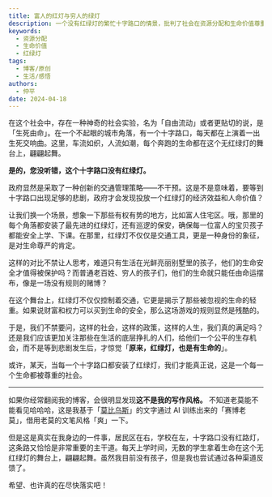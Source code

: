 ```yaml
---
title: 富人的红灯与穷人的绿灯
description: 一个没有红绿灯的繁忙十字路口的情景，批判了社会在资源分配和生命价值尊重方面的不平等。
keywords:
  - 资源分配
  - 生命价值
  - 红绿灯
tags:
  - 博客/原创
  - 生活/感悟
authors:
  - 仲平
date: 2024-04-18
---
```


在这个社会中，存在一种神奇的社会实验，名为「自由流动」或者更贴切的说，是「生死由命」。在一个不起眼的城市角落，有一个十字路口，每天都在上演着一出生死交响曲。这里，车流如织，人流如潮，每个奔跑的生命都在这个无红绿灯的舞台上，翩翩起舞。

**是的，您没听错，这个十字路口没有红绿灯。**

政府显然是采取了一种创新的交通管理策略——不干预。这是不是意味着，要等到十字路口出现足够的悲剧，政府才会发现投放一个红绿灯的经济效益和人命价值？

让我们换一个场景，想象一下那些有权有势的地方，比如富人住宅区。哦，那里的每个角落都安装了最先进的红绿灯，还有巡逻的保安，确保每一位富人的宝贝孩子都能安全上学、下课。在那里，红绿灯不仅仅是交通工具，更是一种身份的象征，是对生命尊严的肯定。

这样的对比不禁让人思考，难道只有生活在光鲜亮丽别墅里的孩子，他们的生命安全才值得被保护吗？而普通老百姓、穷人的孩子们，他们的生命就只能任由命运摆布，像是一场没有规则的赌博？

在这个舞台上，红绿灯不仅仅控制着交通，它更是揭示了那些被忽视的生命的轻重。如果说财富和权力可以买到生命的安全，那么这场游戏的规则显然是残酷的。

于是，我们不禁要问，这样的社会，这样的政策，这样的人生，我们真的满足吗？还是我们应该更加关注那些在生活的底层挣扎的人们，给他们一个公平的生存机会，而不是等到悲剧发生后，才惊觉「**原来，红绿灯，也是有生命的**」。

或许，某天，当每一个十字路口都安装了红绿灯，我们才能真正说，这是一个每一个生命都被尊重的社会。

---

如果你经常翻阅我的博客，会很明显发现**这不是我的写作风格。** 不知道老莫能不能看见哈哈哈，这是我基于「[莫比乌斯](https://onojyun.com/)」的文字通过 AI 训练出来的「赛博老莫」，借用老莫的文笔风格「爽」一下。

但是这是真实在我身边的一件事，居民区在右，学校在左，十字路口没有红路灯，这条路又恰恰是非常重要的主干道。每天上学时间，无数的学生拿着生命在这个无红绿灯的舞台上，翩翩起舞。虽然我目前没有孩子，但是我也尝试通过各种渠道反馈了。

希望、也许真的在尽快落实吧！
